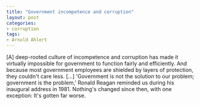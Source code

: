 ```yaml
---
title: "Government incompetence and corruption"
layout: post
categories:
- corruption
tags:
- Arnold Ahlert
---
```


[A] deep-rooted culture of incompetence and corruption has made it virtually impossible for government to function fairly and efficiently. And because most government employees are shielded by layers of protection, they couldn't care less. [...] 'Government is not the solution to our problem; government is the problem,' Ronald Reagan reminded us during his inaugural address in 1981. Nothing's changed since then, with one exception: It's gotten far worse.